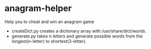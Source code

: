 # anagram-helper
Help you to cheat and win an anagram game

* createDict.py creates a dictionary array with /usr/share/dict/words.
* generate.py takes n letters and generate possible words from the longest(n-letter) to shortest(3-letter).